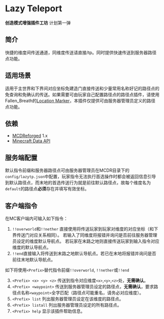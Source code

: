 # Lazy Teleport

**创造模式增强插件工坊** 计划第一弹

## 简介
快捷的维度间传送通道，同维度传送请直接/tp。同时提供快速传送到服务器路径点功能。
## 适用场景
适用于主世界和下界间对应坐标免建造门直接传送和少量常用名称好记的路径点的免查询和免确认的传送。如果需要可由玩家自己配置路径点的路径点插件，请使用Fallen_Breath的[Location Marker](https://github.com/TISUnion/LocationMarker)，本插件仅提供可由服务器管理员定义的路径点功能。
## 依赖
- [MCDReforged](https://github.com/Fallen-Breath/MCDReforged/) 1.x
- [Minecraft Data API](https://github.com/MCDReforged/MinecraftDataAPI/)
## 服务端配置
默认指令前缀和服务器路径点可由服务器管理员在MCDR目录下的`config/lazytp.json`中配置，玩家指令无法执行首选操作时都会被返回信息引导到默认路径点，而末地的首选传送行为就是前往默认路径点，故每个维度名为`default`的路径点**必须**存在并填写有效坐标。
## 客户端指令
在MC客户端内可输入如下指令：
1. `!!overworld`和`!!nether`
直接使用将传送玩家到玩家对维度的对应坐标（和下界传送门对应关系相同）。
若输入了同维度将报错并询问是否前往服务器管理员设定的维度默认导航点。
若玩家在末路之地则直接传送玩家到输入指令对应维度的默认导航点。
2. `!!end`直接输入将传送到末路之地默认导航点。若已在末地将报错并询问是否前往末地默认导航点。
 
如下将使用`<Prefix>`替代指令前缀`!!overworld`, `!!nether`或`!!end`

3.	`<Prefix> <x> <y> <z>`
传送到指令对应维度`<x>`,`<y>`,`<z>`处，**无需确认**。
4.	`<Prefix> <waypoint>`
传送到服务器管理员设定的路径点，**无需确认**，要求路径点名称`<waypoint>`全字匹配（路径点可能重名，请务必对应维度）。
5.	`<Prefix> list`
列出服务器管理员设定在该维度的路径点。
6.	`<Prefix> listall`
列出服务器管理员设定的所有路径点。
7.	`<Prefix> help`
显示该插件帮助信息。
